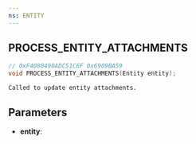 ```yaml
---
ns: ENTITY
---
```

## PROCESS_ENTITY_ATTACHMENTS

```c
// 0xF4080490ADC51C6F 0x6909BA59
void PROCESS_ENTITY_ATTACHMENTS(Entity entity);
```

```
Called to update entity attachments.
```

## Parameters
* **entity**: 

